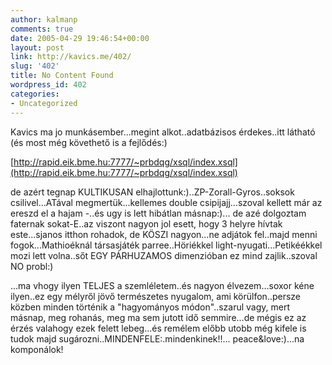 ```yaml
---
author: kalmanp
comments: true
date: 2005-04-29 19:46:54+00:00
layout: post
link: http://kavics.me/402/
slug: '402'
title: No Content Found
wordpress_id: 402
categories:
- Uncategorized
---
```


Kavics ma jo munkásember...megint alkot..adatbázisos érdekes..itt látható (és most még követhető is a fejlődés:)




[http://rapid.eik.bme.hu:7777/~prbdqg/xsql/index.xsql](http://rapid.eik.bme.hu:7777/~prbdqg/xsql/index.xsql)




de azért tegnap KULTIKUSAN elhajlottunk:)..ZP-Zorall-Gyros..soksok csilivel...ATával megmertük...kellemes double csipijajj...szoval kellett már az ereszd el a hajam -..és ugy is lett hibátlan másnap:)... de azé dolgoztam faternak sokat-E..az viszont nagyon jol esett, hogy 3 helyre hívtak este...sjanos itthon rohadok, de KÖSZI nagyon...ne adjátok fel..majd menni fogok...Mathioéknál társasjáték parree..Höriékkel light-nyugati...Petikéékkel mozi lett volna..sőt EGY PÁRHUZAMOS dimenzióban ez mind zajlik..szoval NO probl:)




...ma vhogy ilyen TELJES a szemléletem..és nagyon élvezem...soxor kéne ilyen..ez egy mélyről jövő természetes nyugalom, ami körülfon..persze közben minden történik a "hagyományos módon"..szarul vagy, mert másnap, meg rohanás, meg ma sem jutott idő semmire...de mégis ez az érzés valahogy ezek felett lebeg...és remélem előbb utobb még kifele is tudok majd sugározni..MINDENFELE:.mindenkinek!!... peace&love:)...na komponálok!
